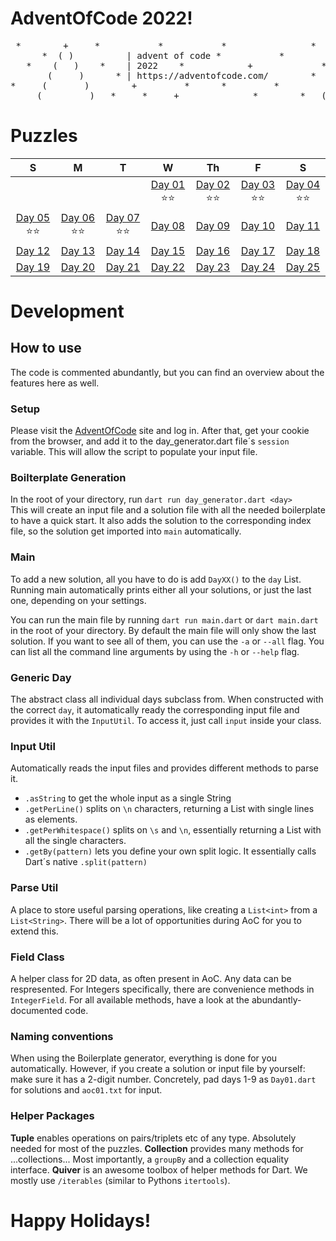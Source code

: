 
# AdventOfCode 2022!

<pre>
 *        +     *           *           *                *    ___ *
      *  ( )          | advent of code *           *         |   |
   *    (   )    *    | 2022    *            +             *.|-H-|.     *
       (     )      * | https://adventofcode.com/        *   (._.)
*     (       )        +         *      *         *         (  .  )  *
     (         )   *     *     +              *        *   (   .   )   +
</pre>

# Puzzles

| S  | M  | T  | W  | Th | F | S |
|:---:|:---:|:---:|:---:|:---:|:---:|:---:|
|   |   |   | [Day 01](./solutions/day01.dart) ⭐⭐ | [Day 02](./solutions/day02.dart) ⭐⭐ | [Day 03](./solutions/day03.dart) ⭐⭐  | [Day 04](./solutions/day04.dart) ⭐⭐ |
| [Day 05](./solutions/day05.dart) ⭐⭐ | [Day 06](./solutions/day06.dart) ⭐⭐ | [Day 07](./solutions/day07.dart) ⭐⭐ | [Day 08](./solution/day08.dart)   | [Day 09](./solutions/day09.dart)  | [Day 10](./solutions/day10.dart)  | [Day 11](./solutions/day11.dart)  |
| [Day 12](./solution/day12.dart)  | [Day 13](./solutions/day13.dart)  | [Day 14](./solutions/day14.dart)  | [Day 15](./solutions/day15.dart)   | [Day 16](./solutions/day16.dart) | [Day 17](./solutions/day17.dart)  | [Day 18](./solutions/day18.dart) |
| [Day 19](./solutions/day19.dart)  | [Day 20](./solutions/day20.dart)  | [Day 21](./solutions/day21.dart)   | [Day 22](./solutions/day22.dart)   | [Day 23](./solutions/day23.dart) | [Day 24](./solutions/day24.dart)  | [Day 25](./solutions/day25.dart) |

# Development

## How to use
The code is commented abundantly, but you can find an overview about the features here as well.

### Setup
Please visit the [AdventOfCode](https://adventofcode.com/2022) site and log in. After that, get your cookie from the browser, and add it to the day_generator.dart file´s `session` variable. This will allow the script to populate your input file.

### Boilterplate Generation
In the root of your directory, run `dart run day_generator.dart <day>` <br>
This will create an input file and a solution file with all the needed boilerplate to have a quick start. It also adds the solution to the corresponding index file, so the solution get imported into `main` automatically. 

### Main
To add a new solution, all you have to do is add `DayXX()` to the `day` List. Running main automatically prints either all your solutions, or just the last one, depending on your settings.

You can run the main file by running `dart run main.dart` or `dart main.dart` in the root of your directory.
By default the main file will only show the last solution. If you want to see all of them, you can use the `-a` or `--all` flag.
You can list all the command line arguments by using the `-h` or `--help` flag.

### Generic Day
The abstract class all individual days subclass from. When constructed with the correct `day`, it automatically ready the corresponding input file and provides it with the `InputUtil`. To access it, just call `input` inside your class.

### Input Util
Automatically reads the input files and provides different methods to parse it.
- `.asString` to get the whole input as a single String
- `.getPerLine()` splits on `\n` characters, returning a List with single lines as elements.
- `.getPerWhitespace()` splits on `\s` and `\n`, essentially returning a List with all the single characters.
- `.getBy(pattern)` lets you define your own split logic. It essentially calls Dart´s native `.split(pattern)`

### Parse Util
A place to store useful parsing operations, like creating a `List<int>` from a `List<String>`. There will be a lot of opportunities during AoC for you to extend this.

### Field Class
A helper class for 2D data, as often present in AoC. Any data can be respresented. For Integers specifically, there are convenience methods in `IntegerField`. For all available methods, have a look at the abundantly-documented code.

### Naming conventions
When using the Boilerplate generator, everything is done for you automatically. However, if you create a solution or input file by yourself: make sure it has a 2-digit number. Concretely, pad days 1-9 as `Day01.dart` for solutions and `aoc01.txt` for input.

### Helper Packages
**Tuple** enables operations on pairs/triplets etc of any type. Absolutely needed for most of the puzzles.
**Collection** provides many methods for ...collections... Most importantly, a `groupBy` and a collection equality interface.
**Quiver** is an awesome toolbox of helper methods for Dart. We mostly use `/iterables` (similar to Pythons `itertools`). 

# Happy Holidays!

<img solution="https://blogs.sap.com/wp-content/uploads/2020/11/EkaoQQTXEAMA4BN.jpg">
